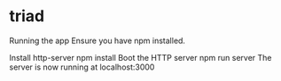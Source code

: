 # triad

Running the app
Ensure you have npm installed.

Install http-server
npm install
Boot the HTTP server
npm run server
The server is now running at localhost:3000
